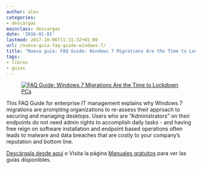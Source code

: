 ```yaml
---
author: alex
categories:
- descargas
mainclass: descargas
date: '2016-01-01'
lastmod: 2017-10-06T11:31:32+01:00
url: /nueva-guia-faq-guide-windows-7/
title: "Nueva guía: FAQ Guide: Windows 7 Migrations Are the Time to Lockdown PCs"
tags:
- libros
- guias
---
```


<figure>
    <a href="http://elbauldelprogramador.tradepub.com/c/pubRD.mpl?sr=oc&_t=oc:&pc=w_view10/prgm.cgi"><img sizes="(min-width: 256px) 256px, 100vw" on="tap:lightbox1" role="button" tabindex="0" layout="responsive"  src="http://img.tradepub.com/free/w_view10/img/w_view10c.gif" title="FAQ Guide: Windows 7 Migrations Are the Time to Lockdown PCs" alt="FAQ Guide: Windows 7 Migrations Are the Time to Lockdown PCs" /></a>
</figure>

This FAQ Guide for enterprise IT management explains why Windows 7 migrations are prompting organizations to re-assess their approach to securing and managing desktops. Users who are &#8220;Administrators&#8221; on their endpoints do not need admin rights to accomplish daily tasks - and having free reign on software installation and endpoint based operations often leads to malware and data breaches that are costly to your company&#8217;s reputation and bottom line.

[Descárgala desde aqui][1] o
Visita la página [Manuales gratuitos][2] para ver las guías disponibles.


 [1]: http://elbauldelprogramador.tradepub.com/c/pubRD.mpl?sr=oc&_t=oc:&pc;=w_view10/prgm.cgi
 [2]: http://bashyc.blogspot.com/p/guias-gratuitas.html
